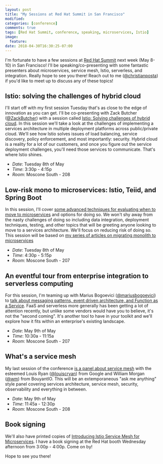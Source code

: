 ```yaml
---
layout: post
title: "My Sessions at Red Hat Summit in San Francisco"
modified:
categories: [conference]
comments: true
tags: [Red Hat Summit, conference, speaking, microservices, Istio]
image:
  feature:
date: 2018-04-30T16:30:25-07:00
---
```


I'm fortunate to have a few sessions at [Red Hat Summit](https://www.redhat.com/en/summit/2018) next week (May 8-10) in San Francisco! I'll be speaking/co-presenting with some fantastic presenters about microservices, service mesh, Istio, serverless, and integration. Really hope to see you there! Reach out to me ([@christianposta](http://twitter.com/christianposta)) if you'd like to meet up to discuss any of these topics!

## Istio: solving the challenges of hybrid cloud

I'll start off with my first session Tuesday that's as close to the edge of innovation as you can get. I'll be co-presenting with Zack Butcher ([@ZackButcher](https://twitter.com/zackbutcher)) with a session called [Istio: Solving challenges of hybrid cloud](https://agenda.summit.redhat.com/SessionDetail.aspx?id=154961). In this session we'll take a look at the challenges of implementing a services architecture in multiple deployment platforms across public/private cloud. We'll see how Istio solves issues of load balancing, service discovery, policy enforcement, and most importantly: security. Hybrid cloud is a reality for a lot of our customers, and once you figure out the service deployment challenges, you'll need those services to communicate. That's where Istio shines. 

* *Date*: Tuesday 8th of May 
* *Time*: 3:30p - 4:15p 
* *Room*: Moscone South - 208

## Low-risk mono to microservices: Istio, Teiid, and Spring Boot

In this session, I'll cover [some advanced techniques for evaluating when to move to microservices](https://agenda.summit.redhat.com/SessionDetail.aspx?id=154710) and options for doing so. We won't shy away from the nasty challenges of doing so including data integration, deployment techniques, testing, and other topics that will be greeting anyone looking to move to a services architecture. We'll focus on reducing risk of doing so. This session will be based on [my series of articles on migrating monolith to microservices](http://blog.christianposta.com/microservices/low-risk-monolith-to-microservice-evolution/)


* *Date*: Tuesday 8th of May 
* *Time*: 4:30p - 5:15p
* *Room*: Moscone South - 207


## An eventful tour from enterprise integration to serverless computing


For this session, I'm teaming up with Marius Bogoevici ([@mariusbogoevici](https://twitter.com/mariusbogoevici)) to [talk about messaging patterns, event driven architecture, and Function as a Service](https://agenda.summit.redhat.com/SessionDetail.aspx?id=154409). FaaS and serverless more generally has been getting a lot of attention recently, but unlike some vendors would have you to believe, it's not the "second coming". It's another tool to have in your toolkit and we'll explore how it fits within an enterprise's existing landscape. 

* *Date*: May 9th of May 
* *Time*: 10:30a - 11:15a
* *Room*: Moscone South - 207


## What's a service mesh

My last session of the conference [is a panel about service mesh](https://agenda.summit.redhat.com/SessionDetail.aspx?id=153508) with the esteemed Louis Ryan ([@louiscryan](https://twitter.com/louiscryan)) from Google and William Morgan ([@wm](https://twitter.com/wm)) from BouyantIO. This will be an extemporaneous "ask me anything" style panel covering services architecture, service mesh, security, observability and everything in between. 

* *Date*: May 9th of May 
* *Time*: 11:45a - 12:30p
* *Room*: Moscone South - 208

## Book signing

We'll also have printed copies of [Introducing Istio Service Mesh for Microservices](http://blog.christianposta.com/our-book-has-been-released-introducing-istio-service-mesh-for-microservices/). I have a book signing at the Red Hat booth Wednesday afternoon from 3:00p - 4:00p. Come on by!


Hope to see you there!